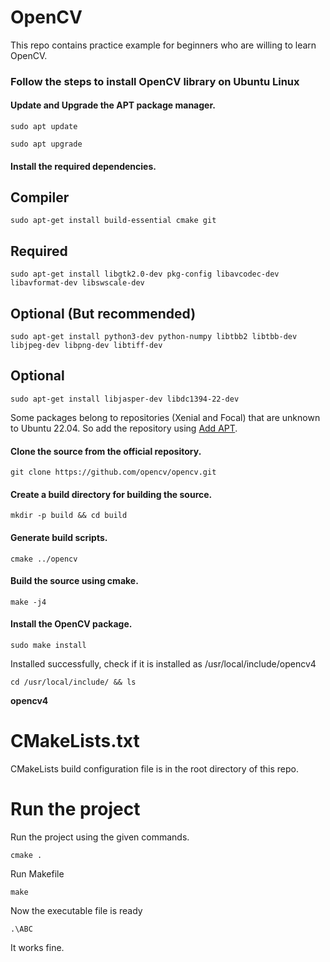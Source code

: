 # OpenCV
This repo contains practice example for beginners who are willing to learn OpenCV.


<h3>Follow the steps to install OpenCV library on Ubuntu Linux</h3>

#### Update and Upgrade the APT package manager.
`sudo apt update`

`sudo apt upgrade`

#### Install the required dependencies.

## Compiler
`sudo apt-get install build-essential cmake git`

## Required

`sudo apt-get install libgtk2.0-dev pkg-config libavcodec-dev libavformat-dev libswscale-dev`

## Optional (But recommended)

`sudo apt-get install python3-dev python-numpy libtbb2 libtbb-dev libjpeg-dev libpng-dev libtiff-dev`

## Optional
`sudo apt-get install libjasper-dev libdc1394-22-dev`


 
Some packages belong to repositories (Xenial and Focal) that are unknown to Ubuntu 22.04. So add the repository using <a href="https://www.google.com/search?q=Add+APT">Add APT</a>.

#### Clone the source from the official repository.
`git clone https://github.com/opencv/opencv.git`

#### Create a build directory for building the source.
`mkdir -p build && cd build`

#### Generate build scripts.
`cmake ../opencv`

#### Build the source using cmake.
`make -j4`

#### Install the OpenCV package.
`sudo make install`

Installed successfully, check if it is installed as /usr/local/include/opencv4

`cd /usr/local/include/ && ls`

<b>opencv4</b>

# CMakeLists.txt
 CMakeLists build configuration file is in the root directory of this repo.

# Run the project
Run the project using the given commands.

`cmake .`

Run Makefile

`make`

Now the executable file is ready

`.\ABC`

It works fine.

